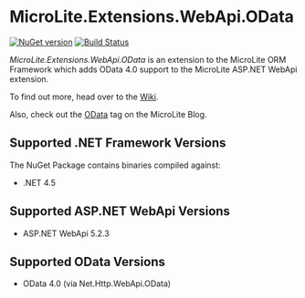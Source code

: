 MicroLite.Extensions.WebApi.OData
=================================

[![NuGet version](https://badge.fury.io/nu/MicroLite.Extensions.WebApi.OData.svg)](http://badge.fury.io/nu/MicroLite.Extensions.WebApi.OData) [![Build Status](https://trevorpilley.visualstudio.com/_apis/public/build/definitions/4cf9ae80-460f-4dc8-a6fd-815e9e58ad35/3/badge)](https://trevorpilley.visualstudio.com/MicroLite.Extensions.WebApi.OData)

_MicroLite.Extensions.WebApi.OData_ is an extension to the MicroLite ORM Framework which adds OData 4.0 support to the MicroLite ASP.NET WebApi extension.

To find out more, head over to the [Wiki](https://github.com/TrevorPilley/MicroLite.Extensions.WebApi.OData/wiki).

Also, check out the [OData](http://microliteorm.wordpress.com/tag/OData/) tag on the MicroLite Blog.

## Supported .NET Framework Versions

The NuGet Package contains binaries compiled against:

* .NET 4.5

## Supported ASP.NET WebApi Versions

* ASP.NET WebApi 5.2.3

## Supported OData Versions

* OData 4.0 (via Net.Http.WebApi.OData)